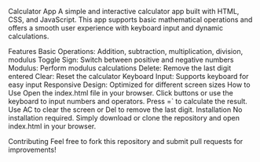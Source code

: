 Calculator App
A simple and interactive calculator app built with HTML, CSS, and JavaScript. This app supports basic mathematical operations and offers a smooth user experience with keyboard input and dynamic calculations.

Features
Basic Operations: Addition, subtraction, multiplication, division, modulus
Toggle Sign: Switch between positive and negative numbers
Modulus: Perform modulus calculations
Delete: Remove the last digit entered
Clear: Reset the calculator
Keyboard Input: Supports keyboard for easy input
Responsive Design: Optimized for different screen sizes
How to Use
Open the index.html file in your browser.
Click buttons or use the keyboard to input numbers and operators.
Press =` to calculate the result.
Use AC to clear the screen or Del to remove the last digit.
Installation
No installation required. Simply download or clone the repository and open index.html in your browser.

Contributing
Feel free to fork this repository and submit pull requests for improvements!
